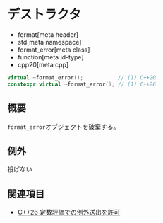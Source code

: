 # デストラクタ
* format[meta header]
* std[meta namespace]
* format_error[meta class]
* function[meta id-type]
* cpp20[meta cpp]

```cpp
virtual ~format_error();           // (1) C++20
constexpr virtual ~format_error(); // (1) C++26
```

## 概要
`format_error`オブジェクトを破棄する。


## 例外
投げない


## 関連項目
- [C++26 定数評価での例外送出を許可](/lang/cpp26/allowing_exception_throwing_in_constant-evaluation.md)


